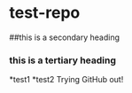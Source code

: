 test-repo
=========

##this is a secondary heading
### this is a tertiary heading

*test1
*test2
Trying GitHub out!
